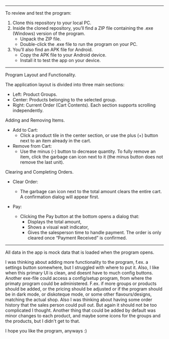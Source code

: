 ***************************

To review and test the program:
1. Clone this repository to your local PC.
2. Inside the cloned repository, you’ll find a ZIP file containing the .exe (Windows) version of the program.
   - Unpack the ZIP file.
   - Double-click the .exe file to run the program on your PC.
3. You’ll also find an APK file for Android.
   - Copy the APK file to your Android device.
   - Install it to test the app on your device.

***************************

Program Layout and Functionality.

The application layout is divided into three main sections:
- Left: Product Groups.
- Center: Products belonging to the selected group.
- Right: Current Order (Cart Contents).
Each section supports scrolling independently.


Adding and Removing Items.
- Add to Cart: 
  - Click a product tile in the center section, or use the plus (+) button next to an item already in the cart.
- Remove from Cart:
  - Use the minus (-) button to decrease quantity. To fully remove an item, click the garbage can icon 
  next to it (the minus button does not remove the last unit).


Clearing and Completing Orders.
- Clear Order:
  - The garbage can icon next to the total amount clears the entire cart. A confirmation dialog will appear first.

- Pay:
  - Clicking the Pay button at the bottom opens a dialog that:
    - Displays the total amount,
    - Shows a visual wait indicator,
    - Gives the salesperson time to handle payment. The order is only cleared once “Payment Received” is confirmed.

************************

All data in the app is mock data that is loaded when the
program opens.

I was thinking about adding more functionality to the
program, f.ex. a settings button somewhere, but I struggled
with where to put it. Also, I like when this primary UI is
clean, and doesnt have to much config buttons.
Another exe-file could access a config/setup program,
from where the primaty program could be administered.
F.ex. if more groups or products should be added, or the pricing
should be adjusted or if the program should be in dark mode,
or diskoteque mode, or some other flavours/designs, matching the
actual shop.
Also I was thinking about having some order history that
the sales person could pull out. But again it should not be
too complicated I thought.
Another thing that could be added by default was minor changes
to each product, and maybe some icons for the groups and the
products, but I didn't get to that.

I hope you like the program, anyways :)




